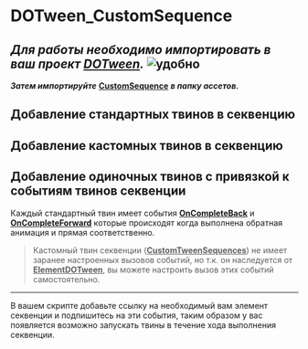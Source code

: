 # DOTween_CustomSequence

 ***Для работы необходимо импортировать в ваш проект [DOTween](https://dotween.demigiant.com/).***
 ![удобно](https://dotween.demigiant.com/_imgs/splash_dotween.png)
 -------------------------------------------------------------------------------------------------------------------------------------------------------
 ***Затем импортируйте*** **<ins>CustomSequence</ins>** ***в папку ассетов.***

 ## Добавление стандартных твинов в секвенцию

 ## Добавление кастомных твинов в секвенцию

 ## Добавление одиночных твинов с привязкой к событиям твинов секвенции
 Каждый стандартный твин имеет события **<ins>OnCompleteBack</ins>** и **<ins>OnCompleteForward</ins>** которые происходят когда выполнена обратная анимация и прямая соответственно.
 > Кастомный твин секвенции (**<ins>CustomTweenSequences</ins>**) не имеет заранее настроенных вызовов событий, но т.к. он наследуется от **<ins>ElementDOTween</ins>**, вы можете настроить вызов этих событий самостоятельно.
 -------------------------------------------------------------------------------------------------------------------------------------------------------
 В вашем скрипте добавьте ссылку на необходимый вам элемент секвенции и подпишитесь на эти события, таким образом у вас появляется возможно запускать твины в течение хода выполнения секвенции.
